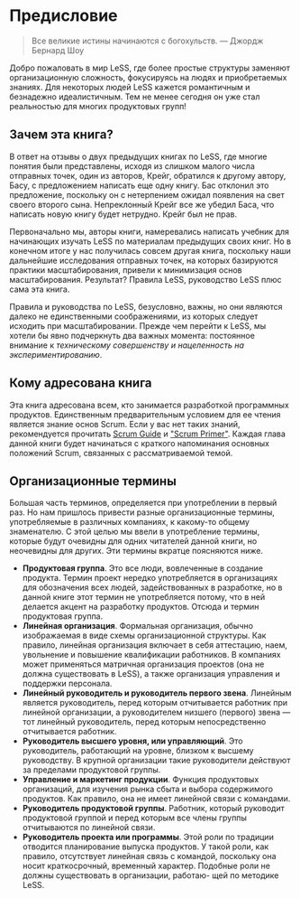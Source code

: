 # Предисловие

> Все великие истины начинаются с богохульств.
> — Джордж Бернард Шоу

Добро пожаловать в мир LeSS, где более простые структуры заменяют организационную сложность, фокусируясь на людях и приобретаемых знаниях. Для некоторых людей  LeSS кажется романтичным и безнадежно идеалистичным. Тем не менее сегодня он уже стал реальностью для многих продуктовых групп!

## Зачем эта книга?

В ответ на отзывы о двух предыдущих книгах по LeSS, где многие понятия были представлены, исходя из слишком малого числа отправных точек, один из авторов, Крейг, обратился к другому автору, Басу, с предложением написать еще одну книгу. Бас отклонил это предложение, поскольку он с нетерпением ожидал появления на свет своего второго сына. Непреклонный Крейг все же убедил Баса, что написать новую книгу будет нетрудно. Крейг был не прав.

Первоначально мы, авторы книги, намеревались написать учебник для начинающих изучать LeSS по материалам предыдущих своих книг. Но в конечном итоге у нас получилась совсем другая книга, поскольку наши дальнейшие исследования отправных точек, на которых базируются практики масштабирования, привели к минимизация основ масштабирования. Результат? Правила LeSS, руководство LeSS плюс сама эта книга.

Правила и руководства по LeSS, безусловно, важны, но они являются далеко не единственными соображениями, из которых следует исходить при масштабировании. Прежде чем перейти к LeSS, мы хотели бы явно подчеркнуть два важных момента: постоянное внимание к *техническому совершенству и нацеленность на экспериментированию*.

## Кому адресована книга

Эта книга адресована всем, кто занимается разработкой программных продуктов. Единственным предварительным условием для ее чтения является знание основ Scrum. Если у вас нет таких знаний, рекомендуется прочитать [Scrum Guide](http://scrumguides.org) и ["Scrum Primer"](http://scrumprimer.org). Каждая глава данной книги будет начинаться с краткого напоминания основных положений Scrum, связанных с рассматриваемой темой.

## Организационные термины

Большая часть терминов, определяется при употреблении в первый раз. Но нам пришлось привести разные организационные термины, употребляемые в различных компаниях, к какому-то общему знаменателю. С этой целью мы ввели в употребление термины, которые будут очевидны для одних читателей данной книги, но неочевидны для других. Эти термины вкратце поясняются ниже.

* **Продуктовая группа**. Это все люди, вовлеченные в создание продукта. Термин проект нередко употребляется в организациях для обозначения всех людей, задействованных в разработке, но в данной книге этот термин не употребляется потому, что в ней делается акцент на разработку продуктов. Отсюда и термин продуктовая группа.
* **Линейная организация**. Формальная организация, обычно изображаемая  в виде схемы организационной структуры. Как правило, линейная организация включает в себя аттестацию, наем, увольнение и повышение квалификации работников. В компаниях может применяться матричная организация проектов (она не должна существовать в LeSS), а также организация управления и поддержки персонала.
* **Линейный руководитель и руководитель первого звена**. Линейным является руководитель, перед которым отчитывается работник при линейной организации, а руководителем низшего (первого) звена — тот линейный руководитель, перед которым непосредственно отчитывается работник.
* **Руководитель высшего уровня, или управляющий**. Это руководитель, работающий на уровне, близком к высшему руководству. В крупной организации такие руководители действуют за пределами продуктовой группы.
* **Управление и маркетинг продукции**. Функция продуктовых организаций, для изучения рынка сбыта и выбора содержимого продуктов. Как правило, она не имеет линейной связи с командами.
* **Руководитель продуктовой группы**. Работник, который руководит продуктовой группой и перед которым все члены группы отчитываются по линейной связи.
* **Руководитель проекта или программы**. Этой роли по традиции отводится планирование выпуска продуктов. У такой роли, как правило, отсутствует линейная связь с командой, поскольку она носит краткосрочный, временный характер. Подобные роли не должны существовать в организации, работаю- щей по методике LeSS.

